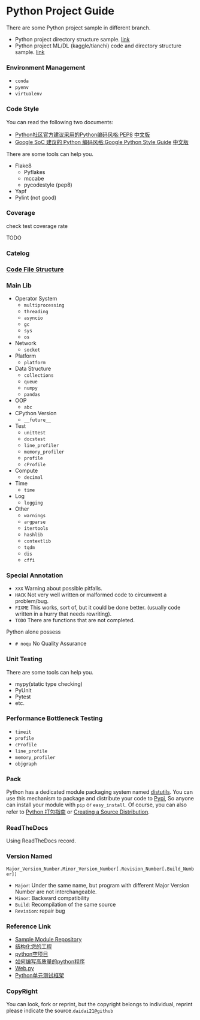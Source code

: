# Python Project Guide

There are some Python project sample in different branch.

- Python project directory structure sample. [link](https://github.com/daidai21/Python-Project-Guide/tree/project)
- Python project ML/DL (kaggle/tianchi) code and directory structure sample. [link](https://github.com/daidai21/Python-Project-Guide/tree/competition)

### Environment Management

- `conda`
- `pyenv`
- `virtualenv`

### Code Style

You can read the following two documents:

- [Python社区官方建议采用的Python编码风格:PEP8](https://www.python.org/dev/peps/pep-0008/)  [中文版](http://wiki.woodpecker.org.cn/moin/PythonCodingRule)
- [Google SoC 建议的 Python 编码风格:Google Python Style Guide](http://google-styleguide.googlecode.com/svn/trunk/pyguide.html) [中文版](http://www.elias.cn/Python/PythonStyleGuide)

There are some tools can help you.

- Flake8
    - Pyflakes
    - mccabe
    - pycodestyle (pep8)
- Yapf
- Pylint (not good)

### Coverage

check test coverage rate

TODO

### Catelog

### [Code File Structure](./Python.py)

### Main Lib

- Operator System
  - `multiprocessing`
  - `threading`
  - `asyncio`
  - `gc`
  - `sys`
  - `os`
- Network
  - `socket`
- Platform
  - `platform`
- Data Structure
  - `collections`
  - `queue`
  - `numpy`
  - `pandas`
- OOP
  - `abc`
- CPython Version
  - `__future__`
- Test
  - `unittest`
  - `docstest`
  - `line_profiler`
  - `memory_profiler`
  - `profile`
  - `cProfile`
- Compute
  - `decimal`
- Time
  - `time`
- Log
  - `logging`
- Other
  - `warnings`
  - `argparse`
  - `itertools`
  - `hashlib`
  - `contextlib`
  - `tqdm`
  - `dis`
  - `cffi`

### Special Annotation

- `XXX` Warning about possible pitfalls.
- `HACK` Not very well written or malformed code to circumvent a problem/bug. 
- `FIXME` This works, sort of, but it could be done better. (usually code written in a hurry that needs rewriting).
- `TODO` There are functions that are not completed.

Python alone possess

- `# noqu`  No Quality Assurance

### Unit Testing

There are some tools can help you.

- mypy(static type checking)
- PyUnit
- Pytest
- etc.


### Performance Bottleneck Testing

- `timeit`
- `profile`
- `cProfile`
- `line_profile`
- `memory_profiler`
- `objgraph`

### Pack

Python has a dedicated module packaging system named [distutils](http://docs.python.org/library/distutils.html). You can use this mechanism to package and distribute your code to [Pypi](http://pypi.python.org/pypi), So anyone can install your module with `pip` or `easy_install`. Of course, you can also refer to [Python 打包指南](https://www.ibm.com/developerworks/cn/opensource/os-pythonpackaging/) or [Creating a Source Distribution](https://docs.python.org/release/3.1.5/distutils/sourcedist.html#manifest).

### ReadTheDocs

Using ReadTheDocs record.

### Version Named

`Major_Version_Number.Minor_Version_Number[.Revision_Number[.Build_Number]]`

- `Major`: Under the same name, but program with different Major Version Number are not interchangeable.
- `Minor`: Backward compatibility
- `Build`: Recompilation of the same source
- `Revision`: repair bug

### Reference Link

- [Sample Module Repository](https://github.com/kennethreitz/samplemod)
- [结构化您的工程](https://pythonguidecn.readthedocs.io/zh/latest/writing/structure.html)
- [python空项目](https://github.com/onlytiancai/pyempty)
- [如何编写高质量的python程序](https://github.com/onlytiancai/codesnip/blob/master/mypost/How_to_write_high-quality_python_program.md#%E5%A6%82%E4%BD%95%E7%BC%96%E5%86%99%E9%AB%98%E8%B4%A8%E9%87%8F%E7%9A%84python%E7%A8%8B%E5%BA%8F)
- [Web.py](https://github.com/webpy/webpy)
- [Python单元测试框架](http://pyunit.sourceforge.net/pyunit_cn.html)

### CopyRight

You can look, fork or reprint, but the copyright belongs to individual, reprint please indicate the source.`daidai21@github`
